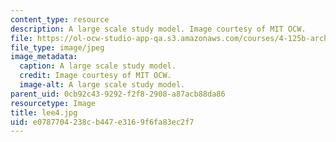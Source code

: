 ```yaml
---
content_type: resource
description: A large scale study model. Image courtesy of MIT OCW.
file: https://ol-ocw-studio-app-qa.s3.amazonaws.com/courses/4-125b-architecture-studio-building-in-landscapes-fall-2005/e0787704238cb447e3169f6fa83ec2f7_lee4.jpg
file_type: image/jpeg
image_metadata:
  caption: A large scale study model.
  credit: Image courtesy of MIT OCW.
  image-alt: A large scale study model.
parent_uid: 0cb92c43-9292-f2f8-2908-a87acb88da86
resourcetype: Image
title: lee4.jpg
uid: e0787704-238c-b447-e316-9f6fa83ec2f7
---
```

